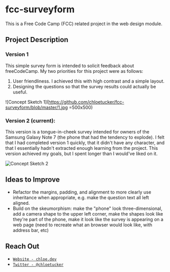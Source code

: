 # fcc-surveyform
This is a Free Code Camp (FCC) related project in the web design module. 

## Project Description
### Version 1
This simple survey form is intended to solicit feedback about freeCodeCamp. My two priorities for this project were as follows:
1. User friendliness. I achieved this with high contrast and a simple layout. 
2. Designing the questions so that the survey results could actually be useful.

![Concept Sketch 1](https://github.com/chloetucker/fcc-surveyform/blob/master/1.jpg =500x500)

### Version 2 (current):
This version is a tongue-in-cheek survey intended for owners of the Samsung Galaxy Note 7 (the phone that had the tendency to explode). I felt that I had completed version 1 quickly, that it didn't have any character, and that I essentially hadn't extracted enough learning from the project. This version achieved my goals, but I spent longer than I would've liked on it.

![Concept Sketch 2](https://github.com/chloetucker/fcc-surveyform/blob/master/2.jpg=500x500)

## Ideas to Improve
- Refactor the margins, padding, and alignment to more clearly use inheritance when appropriate, e.g. make the question text all left aligned.
- Build on the skeumorphism: make the "phone" look three-dimensional, add a camera shape to the upper left corner, make the shapes look like they're part of the phone, make it look like the survey is appearing on a web page (need to recreate what an browser would look like, with address bar, etc)

## Reach Out
- <a href="https://chloe.dev/" target="_blank">`Website - chloe.dev`</a>
- <a href="https://twitter.com/_chloetucker" target="_blank">`Twitter - @chloetucker`</a>
